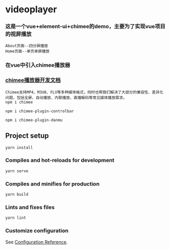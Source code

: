 # videoplayer
### 这是一个vue+element-ui+chimee的demo，主要为了实现vue项目的视屏播放
```
About页面--四分屏播放
Home页面--单页单屏播放
```

### 在vue中引入chimee播放器
### [chimee播放器开发文档](http://www.mianshigee.com/tutorial/chimee/6.md)
```
Chimee支持MP4、M3U8、FLV等多种媒体格式，同时也帮我们解决了大部分的兼容性、差异化问题，包括全屏、自动播放、内联播放、直播解码等常见媒体播放需求。
npm i chimee

npm i chimee-plugin-controlbar

npm i chimee-plugin-danmu
```

## Project setup
```
yarn install
```

### Compiles and hot-reloads for development
```
yarn serve
```

### Compiles and minifies for production
```
yarn build
```

### Lints and fixes files
```
yarn lint
```

### Customize configuration
See [Configuration Reference](https://cli.vuejs.org/config/).
